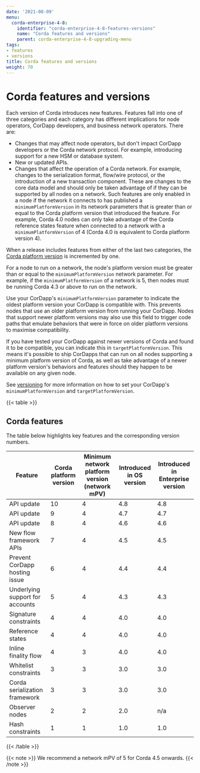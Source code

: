 ```yaml
---
date: '2021-08-09'
menu:
  corda-enterprise-4-8:
    identifier: "corda-enterprise-4-8-features-versions"
    name: "Corda features and versions"
    parent: corda-enterprise-4-8-upgrading-menu
tags:
- features
- versions
title: Corda features and versions
weight: 70
---
```



# Corda features and versions


Each version of Corda introduces new features. Features fall into one of three categories and each category has different implications for node operators, CorDapp developers, and business network operators. There are:

* Changes that may affect node operators, but don't impact CorDapp developers or the Corda network protocol. For example, introducing support for a new HSM or database system.
* New or updated APIs.
* Changes that affect the operation of a Corda network. For example, changes to the serialization format, flow/wire protocol, or the introduction of a new transaction component. These are changes to the core data model and should only be taken advantage of if they can be supported by all nodes on a network. Such features are only enabled in a node if the network it connects to has published a `minimumPlatformVersion` in its network parameters that is greater than or equal to the Corda platform version that introduced the feature. For example, Corda 4.0 nodes can only take advantage of the Corda reference states feature when connected to a network with a `minimumPlatformVersion` of 4 (Corda 4.0 is equivalent to Corda platform version 4).

When a release includes features from either of the last two categories, the [Corda platform version](#corda-features) is incremented by one.

For a node to run on a network, the node's platform version must be greater than or equal to the `minimumPlatformVersion` network parameter. For example, if the `minimumPlatformVersion` of a network is 5, then nodes must be running Corda 4.3 or above to run on the network.

Use your CorDapp's `minimumPlatformVersion` parameter to indicate the oldest platform version your CorDapp is compatible with. This prevents nodes that use an older platform version from running your CorDapp. Nodes that support newer platform versions may also use this field to trigger code paths that emulate behaviors that were in force on older platform versions to maximise compatibility.

If you have tested your CorDapp against newer versions of Corda and found it to be compatible, you can indicate this in `targetPlatformVersion`. This means it's possible to ship CorDapps that can run on all nodes supporting a minimum platform version of Corda, as well as take advantage of a newer platform version's behaviors and features should they happen to be available on any given node.

See [versioning](cordapps/versioning.md) for more information on how to set your CorDapp's `minimumPlatformVersion` and `targetPlatformVersion`.


{{< table >}}


## Corda features

The table below highlights key features and the corresponding version numbers.

|Feature|Corda platform version |Minimum network platform version (network mPV)|Introduced in OS version|Introduced in Enterprise version|
|--------------------|--------------------|--------------------|--------------------|--------------------|
|API update|10|4|4.8|4.8|
|API update|9|4|4.7|4.7|
|API update|8|4|4.6|4.6|
|New flow framework APIs|7|4|4.5|4.5|
|Prevent CorDapp hosting issue|6|4|4.4|4.4|
|Underlying support for accounts|5|4|4.3|4.3|
|Signature constraints|4|4|4.0|4.0|
|Reference states|4|4|4.0|4.0|
|Inline finality flow|4|3|4.0|4.0|
|Whitelist constraints|3|3|3.0|3.0|
|Corda serialization framework|3|3|3.0|3.0|
|Observer nodes|2|2|2.0|n/a|
|Hash constraints|1|1|1.0|1.0|

{{< /table >}}

{{< note >}}
We recommend a network mPV of 5 for Corda 4.5 onwards.
{{< /note >}}
